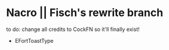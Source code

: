 # Nacro || Fisch's rewrite branch
to do: change all credits to CockFN so it'll finally exist!  
  - EFortToastType
